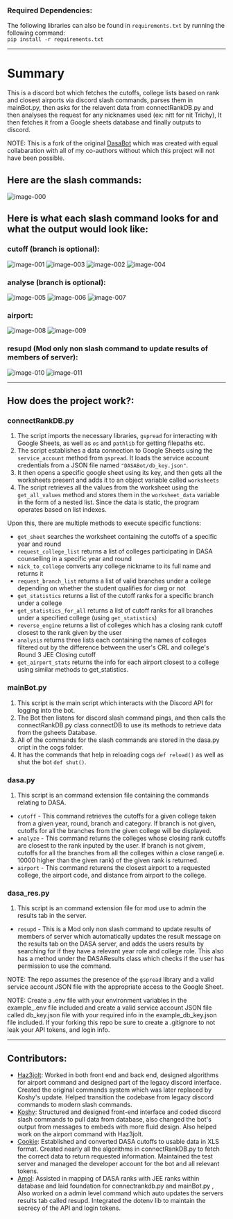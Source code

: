 ### Required Dependencies:
The following libraries can also be found in `requirements.txt` by running the following command:  
`pip install -r requirements.txt`  

---

# Summary

This is a discord bot which fetches the cutoffs, college lists based on rank and closest airports via discord slash commands, parses them in mainBot.py, then asks for the relavent data from connectRankDB.py and then analyses the request for any nicknames used (ex: nitt for nit Trichy), It then fetches it from a Google sheets database and finally outputs to discord.

NOTE: This is a fork of the original [DasaBot](https://github.com/DASA-boys/DASA-Bot) which was created with equal collabaration with all of my co-authors without which this project will not have been possible. 

## Here are the slash commands:
![image-000](https://github.com/Haz3-jolt/DasaBot/assets/79502699/9d88fd7e-1434-402f-9c19-1e5dbe055e2a)


## Here is what each slash command looks for and what the output would look like:

### cutoff (branch is optional): 
![image-001](https://github.com/Haz3-jolt/DasaBot/assets/79502699/6f3f1a64-618f-4217-bd82-a876822c52ea)
![image-003](https://github.com/Haz3-jolt/DasaBot/assets/79502699/4e06797e-81b8-4fdd-8d33-ebe990e88800)
![image-002](https://github.com/Haz3-jolt/DasaBot/assets/79502699/9e864e24-1706-4310-a46a-38176ebb62c4)
![image-004](https://github.com/Haz3-jolt/DasaBot/assets/79502699/a252db12-0408-45cc-9a2c-c3e2c7b9130a)


### analyse (branch is optional): 
![image-005](https://github.com/Haz3-jolt/DasaBot/assets/79502699/e1de1d00-95ca-47f4-bd57-065b03e23d23)
![image-006](https://github.com/Haz3-jolt/DasaBot/assets/79502699/b79c07a3-33a1-421c-999a-1598049657df)
![image-007](https://github.com/Haz3-jolt/DasaBot/assets/79502699/4d932f65-4198-4b0c-aa61-e6d918e928de)


### airport:
![image-008](https://github.com/Haz3-jolt/DasaBot/assets/79502699/3a17837c-40f2-4384-a414-513bf87ec43c)
![image-009](https://github.com/Haz3-jolt/DasaBot/assets/79502699/aea489b4-d00c-4f72-a935-ac3eee4c6acc)


### resupd (Mod only non slash command to update results of members of server):
![image-010](https://github.com/Haz3-jolt/DasaBot/assets/79502699/d2aa80df-a14c-4eed-88ae-346b2b352652)
![image-011](https://github.com/Haz3-jolt/DasaBot/assets/79502699/690f378d-fde3-42ba-9338-fadf504ad5ba)


---

## How does the project work?:

### connectRankDB.py

1. The script imports the necessary libraries, `gspread` for interacting with Google Sheets, as well as `os` and `pathlib` for getting filepaths etc.
2. The script establishes a data connection to Google Sheets using the `service_account` method from `gspread`. It loads the service account credentials from a JSON file named `"DASABot/db_key.json"`.
4. It then opens a specific google sheet using its key, and then gets all the worksheets present and adds it to an object variable called `worksheets`
5. The script retrieves all the values from the worksheet using the `get_all_values` method and stores them in the `worksheet_data` variable in the form of a nested list. Since the data is static, the program operates based on list indexes.

Upon this, there are multiple methods to execute specific functions:

- `get_sheet` searches the worksheet containing the cutoffs of a specific year and round
- `request_college_list` returns a list of colleges participating in DASA counselling in a specific year and round
- `nick_to_college` converts any college nickname to its full name and returns it
- `request_branch_list` returns a list of valid branches under a college depending on whether the student qualifies for ciwg or not
- `get_statistics` returns a list of the cutoff ranks for a specific branch under a college
- `get_statistics_for_all` returns a list of cutoff ranks for all branches under a specified college (using `get_statistics`)
- `reverse_engine` returns a list of colleges which has a closing rank cutoff closest to the rank given by the user  
- `analysis` returns three lists each containing the names of colleges filtered out by the difference between the user's CRL and college's Round 3 JEE Closing cutoff
- `get_airport_stats` returns the info for each airport closest to a college using similar methods to get_statistics.

### mainBot.py
1. This script is the main script which interacts with the Discord API for logging into the bot.
2. The Bot then listens for discord slash command pings, and then calls the connectRankDB.py class connectDB to use its methods to retrieve data from the gsheets Database.
3. All of the commands for the slash commands are stored in the dasa.py cript in the cogs folder.
4. It has the commands that help in reloading cogs `def reload()` as well as shut the bot `def shut()`.

### dasa.py
1. This script is an command extension file containing the commands relating to DASA.
- `cutoff` - This command retrieves the cutoffs for a given college taken from a given year, round, branch and category. If branch is not given, cutoffs for all the branches from the given college will be displayed.  
- `analyze` - This command returns the colleges whose closing rank cutoffs are closest to the rank inputed by the user. If branch is not givem, cutoffs for all the branches from all the colleges within a close range(i.e. 10000 higher than the given rank) of the given rank is returned.
- `airport` - This command returens the closest airport to a requested college, the airport code, and distance from airport to the college.

### dasa_res.py
1. This script is an command extension file for mod use to admin the results tab in the server.
- `resupd` - This is a Mod only non slash command to update results of members of server which automatically updates the result message on the results tab on the DASA server, and adds the users results by searching for if they have a relevant year role and college role. This also has a method under the DASAResults class which checks if the user has permission to use the command. 

  

NOTE: The repo assumes the presence of the `gspread` library and a valid service account JSON file with the appropriate access to the Google Sheet.

NOTE: Create a .env file with your environment variables in the example_.env file included and create a valid service account JSON file called db_key.json file with your required info in the example_db_key.json file included. If your forking this repo be sure to create a .gitignore to not leak your API tokens, and login info.

---

## Contributors:

- [Haz3jolt](https://github.com/Haz3-jolt): Worked in both front end and back end, designed algorithms for airport command and designed part of the legacy discord interface. Created the original commands system which was later replaced by Koshy's update. Helped transition the codebase from legacy discord commands to modern slash commands.
- [Koshy](https://github.com/koshyj8): Structured and designed front-end interface and coded discord slash commands to pull data from database, also changed the bot's output from messages to embeds with more fluid design. Also helped work on the airport command with Haz3jolt. 
- [Cookie](https://github.com/CookieOnCode): Established and converted DASA cutoffs to usable data in XLS format. Created nearly all the algorithms in connectRankDB.py to fetch the correct data to return requested information. Maintained the test server and managed the developer account for the bot and all relevant tokens. 
- [Amol](https://github.com/AmolOnGitHub): Assisted in mapping of DASA ranks with JEE ranks within database and laid foundation for connectrankdb.py and mainBot.py , Also worked on a admin level command which auto updates the servers results tab called resupd. Integrated the dotenv lib to maintain the secrecy of the API and login tokens.

